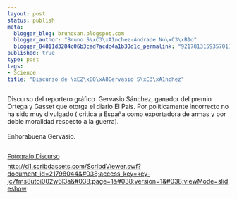 ```yaml
--- 
layout: post
status: publish
meta: 
  blogger_blog: brunosan.blogspot.com
  blogger_author: "Bruno S\xC3\xA1nchez-Andrade Nu\xC3\xB1o"
  blogger_84811d3284c06b3cad7acdc4a1b30d1c_permalink: "9217813159357011130"
published: true
type: post
tags: 
- Science
title: "Discurso de \xE2\x80\xA8Gervasio S\xC3\xA1nchez"
---
```

Discurso del reportero gráfico  Gervasio Sánchez, ganador del premio Ortega y Gasset que otorga el diario El País. Por políticamente incorrecto no ha sido muy divulgado ( critica a España como exportadora de armas y por doble moralidad respecto a la guerra).<br /><br />Enhorabuena Gervasio.<br /><br /><a title="View Fotografo Discurso on Scribd" href="http://www.scribd.com/doc/21798044/Fotografo-Discurso" style="font-family:Helvetica,Arial,Sans-serif;font-style:normal;font-variant:normal;font-weight:normal;font-size:14px;line-height:normal;display:block;text-decoration:underline;margin:12px auto 6px;">Fotografo Discurso</a> <a href="http://d1.scribdassets.com/ScribdViewer.swf?document_id=21798044&#038;access_key=key-jc7fms8utoi002w6l3a&#038;page=1&#038;version=1&#038;viewMode=slideshow">http://d1.scribdassets.com/ScribdViewer.swf?document_id=21798044&#038;access_key=key-jc7fms8utoi002w6l3a&#038;page=1&#038;version=1&#038;viewMode=slideshow</a>
